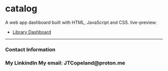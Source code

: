 # catalog

A web app dashboard built with HTML, JavaScript and CSS.
live-preview: <ul><li><a href= "https://jcopelandlab.github.io/catalog/">Library Dashboard<a/></li></ul>


<hr>
<h3>Contact Information<h3/>
My <a src="www.linkedin.com/in/jermaine-copeland-456075296">LinkindIn<a/>
My email: JTCopeland@proton.me
